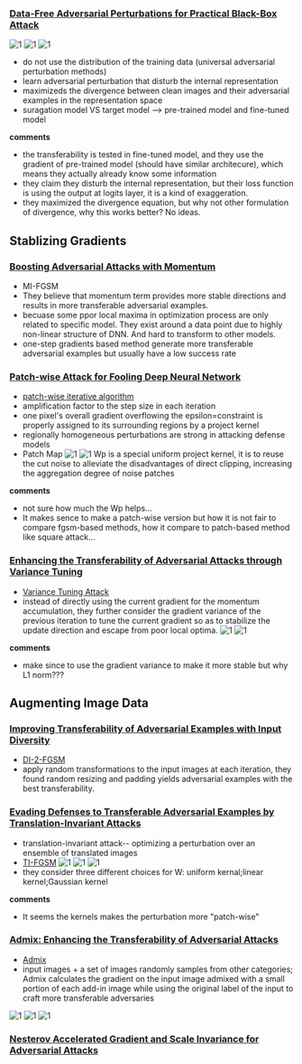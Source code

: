 ### [Data-Free Adversarial Perturbations for Practical Black-Box Attack](https://arxiv.org/abs/2003.01295)

![1](figures/fig1.png)
![1](figures/DFAA.png)
![1](figures/oploss.png)

- do not use the distribution of the training data (universal adversarial perturbation methods)
- learn adversarial perturbation that disturb the internal representation
- maximizeds the divergence between clean images and their adversarial examples in the representation space
- suragation model VS target model --> pre-trained model and fine-tuned model

**comments**
- the transferability is tested in fine-tuned model, and they use the gradient of pre-trained model (should have similar architecure), which means they actually already know some information
- they claim they disturb the internal representation, but their loss function is using the output at logits layer, it is a kind of exaggeration.
- they maximized the divergence equation, but why not other formulation of divergence, why this works better? No ideas.


## Stablizing Gradients

### [Boosting Adversarial Attacks with Momentum](https://arxiv.org/abs/1710.06081)

- MI-FGSM
- They believe that momentum term provides more stable directions and results in more transferable adversarial examples.
- becuase some ppor local maxima in optimization process are only related to specific model. They exist around a data point due to highly non-linear structure of DNN. And hard to transform to other models.
- one-step gradients based method generate more transferable adversarial examples but usually have a low success rate

### [Patch-wise Attack for Fooling Deep Neural Network](https://arxiv.org/abs/2007.06765)

- [patch-wise iterative algorithm](https://github.com/qilong-zhang/Patch-wise-iterative-attack)
- amplification factor to the step size in each iteration
- one pixel's overall gradient overflowing the epsilon=constraint is properly assigned to its surrounding regions by a project kernel
- regionally homogeneous perturbations are strong in attacking defense models
- Patch Map
![1](figures/patchM.png)
![1](figures/pi-fgsm.png)
Wp is a special uniform project kernel, it is to reuse the cut noise to alleviate the disadvantages of direct clipping, increasing the aggregation degree of noise patches

**comments**
- not sure how much the Wp helps... 
- It makes sence to make a patch-wise version but how it is not fair to compare fgsm-based methods, how it compare to patch-based method like square attack...

### [Enhancing the Transferability of Adversarial Attacks through Variance Tuning](https://arxiv.org/abs/2103.15571)

- [Variance Tuning Attack](https://github.com/JHL-HUST/VT)
- instead of directly using the current gradient for the momentum accumulation, they further consider the gradient variance of the previous iteration to tune the current gradient so as to stabilize the update direction and escape from poor local optima.
![1](figures/vmi-fgsm.png)
![1](figures/gradientV.png)

**comments**
- make since to use the gradient variance to make it more stable but why L1 norm???

## Augmenting Image Data

### [Improving Transferability of Adversarial Examples with Input Diversity](https://arxiv.org/abs/1803.06978)

- [DI-2-FGSM](https://github.com/cihangxie/DI-2-FGSM)
- apply random transformations to the input images at each iteration, they found random resizing and padding yields adversarial examples with the best transferability.

### [Evading Defenses to Transferable Adversarial Examples by Translation-Invariant Attacks](https://arxiv.org/abs/1904.02884)

- translation-invariant attack-- optimizing a perturbation over an ensemble of translated images
- [TI-FGSM](https://github.com/dongyp13/Translation-Invariant-Attacks)
![1](figures/TIA.png)
![1](figures/WTIA.png)
![1](figures/ti-fgsm.png)
- they consider three different choices for W: uniform kernal;linear kernel;Gaussian kernel

**comments**
- It seems the kernels makes the perturbation more "patch-wise"

### [Admix: Enhancing the Transferability of Adversarial Attacks](https://arxiv.org/abs/2102.00436)

- [Admix](https://github.com/JHL-HUST/Admix)
- input images + a set of images randomly samples from other categories; Admix calculates the gradient on the input image admixed with a small portion of each add-in image while using the original label of the input to craft more transferable adversaries

![1](figures/admix.png)
![1](figures/mixupVSadmix.png)
![1](figures/admix-eq.png)

### [Nesterov Accelerated Gradient and Scale Invariance for Adversarial Attacks](https://arxiv.org/abs/1908.06281)
